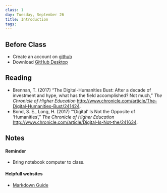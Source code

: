 ```yaml
---
class: 1
day: Tuesday, September 26
title: Introduction
tags: 
---
```


## Before Class
- Create an account on [github](http://www.github.com)
- Download [GitHub Desktop](https://desktop.github.com)

## Reading
- Brennan, T. (2017) “The Digital-Humanities Bust: After a decade of investment and hype, what has the field accomplished? Not much,” _The Chronicle of Higher Education_ <http://www.chronicle.com/article/The-Digital-Humanities-Bust/241424>.
- Bond, S. E., Long, H. (2017) “‘Digital’ Is Not the Opposite of ‘Humanities’,” _The Chronicle of Higher Education_ <http://www.chronicle.com/article/Digital-Is-Not-the/241634>.


## Notes

#### Reminder
- Bring notebook computer to class.

#### Helpfull websites
- [Markdown Guide]([markdownguide](https://www.markdownguide.org/basic-syntax/))